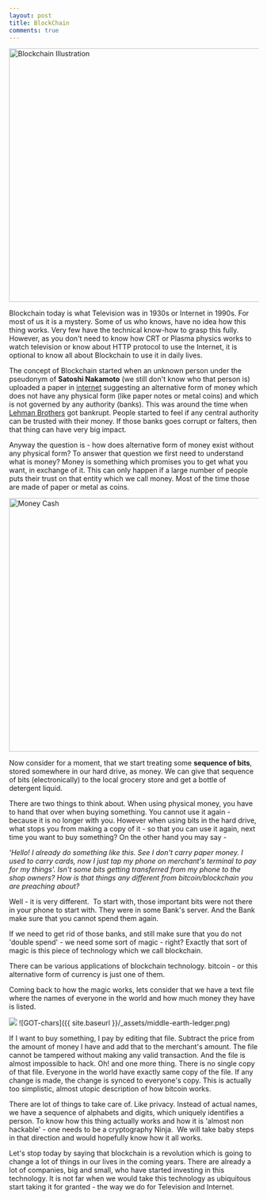 ```yaml
---
layout: post
title: BlockChain
comments: true
---
```


<a title="By Davidstankiewicz (Own work) [CC BY-SA 4.0 (http://creativecommons.org/licenses/by-sa/4.0)], via Wikimedia Commons" href="https://commons.wikimedia.org/wiki/File%3ABlockchain_Illustration.jpg"><img width="512" alt="Blockchain Illustration" src="https://upload.wikimedia.org/wikipedia/commons/thumb/d/d1/Blockchain_Illustration.jpg/512px-Blockchain_Illustration.jpg"/></a>


Blockchain today is what Television was in 1930s or Internet in 1990s. For most of us it is a mystery. Some of us who knows, have no idea how this thing works. Very few have the technical know-how to grasp this fully.
However, as you don't need to know how CRT or Plasma physics works to watch television or know about HTTP protocol to use the Internet, it is optional to know all about Blockchain to use it in daily lives.

The concept of Blockchain started when an unknown person under the pseudonym of **Satoshi Nakamoto** (we still don't know who that person is) uploaded a paper in [internet](http://itcoin.org/bitcoin.pdf) suggesting an alternative form of money which does not have any physical form (like paper notes or metal coins) and which is not governed by any authority (banks). This was around the time when [Lehman Brothers](https://en.wikipedia.org/wiki/Lehman_Brothers) got bankrupt. People started to feel if any central authority can be trusted with their money. If those banks goes corrupt or falters, then that thing can have very big impact.

Anyway the question is - how does alternative form of money exist without any physical form? To answer that question we first need to understand what is money? Money is something which promises you to get what you want, in exchange of it. This can only happen if a large number of people puts their trust on that entity which we call money. Most of the time those are made of paper or metal as coins.

<a title="By Jericho [CC BY 3.0 (http://creativecommons.org/licenses/by/3.0)], via Wikimedia Commons" href="https://commons.wikimedia.org/wiki/File%3AMoney_Cash.jpg"><img width="512" alt="Money Cash" src="https://upload.wikimedia.org/wikipedia/commons/thumb/f/f9/Money_Cash.jpg/512px-Money_Cash.jpg"/></a>

Now consider for a moment, that we start treating some **sequence of bits**, stored somewhere in our hard drive, as money. We can give that sequence of bits (electronically) to the local grocery store and get a bottle of detergent liquid.

There are two things to think about. When using physical money, you have to hand that over when buying something. You cannot use it again - because it is no longer with you. However when using bits in the hard drive, what stops you from making a copy of it - so that you can use it again, next time you want to buy something?
On the other hand you may say - 

_'Hello! I already do something like this. See I don't carry paper money. I used to carry cards, now I just tap my phone on merchant's terminal to pay for my things'. Isn't some bits getting transferred from my phone to the shop owners? How is that things any different from bitcoin/blockchain you are preaching about?_

Well - it is very different. 
To start with, those important bits were not there in your phone to start with. They were in some Bank's server. And the Bank make sure that you cannot spend them again.

If we need to get rid of those banks, and still make sure that you do not 'double spend' - we need some sort of magic - right?
Exactly that sort of magic is this piece of technology which we call blockchain. 

There can be various applications of blockchain technology. bitcoin - or this alternative form of currency is just one of them. 

Coming back to how the magic works, lets consider that we have a text file where the names of everyone in the world and how much money they have is listed. 

 <img src="{{ site.url }}/_assets/middle_earth_ledger.png">
 ![GOT-chars]({{ site.baseurl }}/_assets/middle-earth-ledger.png)
 
If I want to buy something, I pay by editing that file. Subtract the price from the amount of money I have and add that to the merchant's amount.
The file cannot be tampered without making any valid transaction. And the file is almost impossible to hack. Oh! and one more thing. There is no single copy of that file. Everyone in the world have exactly same copy of the file. If any change is made, the change is synced to everyone's copy.
This is actually too simplistic, almost utopic description of how bitcoin works.

There are lot of things to take care of. Like privacy. Instead of actual names, we have a sequence of alphabets and digits, which uniquely identifies a person.
To know how this thing actually works and how it is 'almost non hackable' - one needs to be a cryptography Ninja. 
We will take baby steps in that direction and would hopefully know how it all works. 

Let's stop today by saying that blockchain is a revolution which is going to change a lot of things in our lives in the coming years. There are already a lot of companies, big and small, who have started investing in this technology. It is not far when we would take this technology as ubiquitous start taking it for granted - the way we do for Television and Internet.
